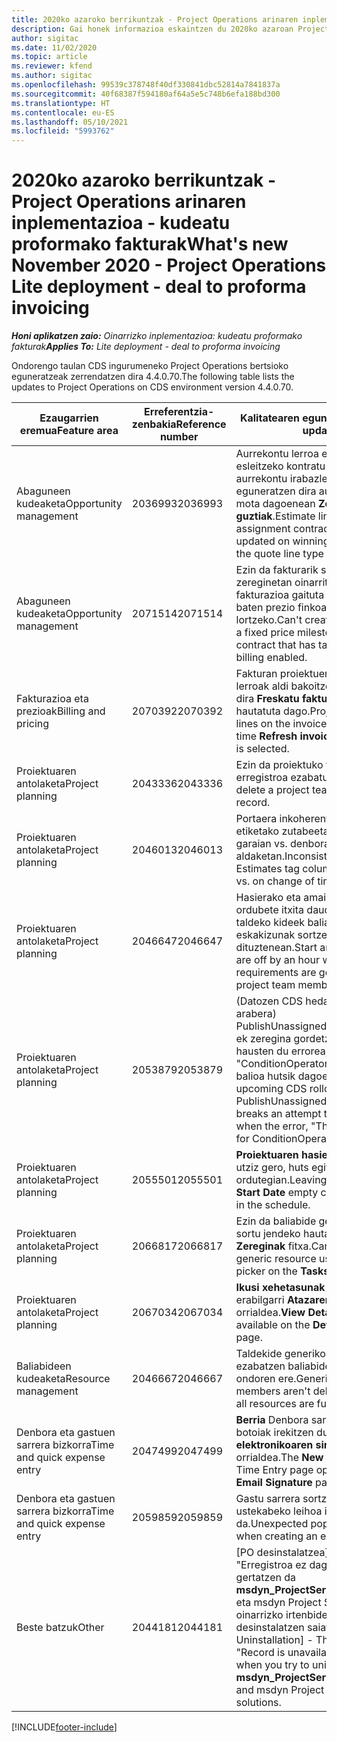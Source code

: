 ```yaml
---
title: 2020ko azaroko berrikuntzak - Project Operations arinaren inplementazioa - kudeatu proformako fakturak
description: Gai honek informazioa eskaintzen du 2020ko azaroan Project Operations arinaren inplementazioaren bertsioan eskuragarri dauden kalitate-eguneratzeei buruz, - proformako fakturak erabiltzea.
author: sigitac
ms.date: 11/02/2020
ms.topic: article
ms.reviewer: kfend
ms.author: sigitac
ms.openlocfilehash: 99539c378748f40df330841dbc52814a7841837a
ms.sourcegitcommit: 40f68387f594180af64a5e5c748b6efa188bd300
ms.translationtype: HT
ms.contentlocale: eu-ES
ms.lasthandoff: 05/10/2021
ms.locfileid: "5993762"
---
```

# <a name="whats-new-november-2020---project-operations-lite-deployment---deal-to-proforma-invoicing"></a><span data-ttu-id="24653-103">2020ko azaroko berrikuntzak - Project Operations arinaren inplementazioa - kudeatu proformako fakturak</span><span class="sxs-lookup"><span data-stu-id="24653-103">What's new November 2020 - Project Operations Lite deployment - deal to proforma invoicing</span></span>

<span data-ttu-id="24653-104">_**Honi aplikatzen zaio:** Oinarrizko inplementazioa: kudeatu proformako fakturak_</span><span class="sxs-lookup"><span data-stu-id="24653-104">_**Applies To:** Lite deployment - deal to proforma invoicing_</span></span>

<span data-ttu-id="24653-105">Ondorengo taulan CDS ingurumeneko Project Operations bertsioko eguneratzeak zerrendatzen dira 4.4.0.70.</span><span class="sxs-lookup"><span data-stu-id="24653-105">The following table lists the updates to Project Operations on CDS environment version 4.4.0.70.</span></span>

| <span data-ttu-id="24653-106">Ezaugarrien eremua</span><span class="sxs-lookup"><span data-stu-id="24653-106">Feature area</span></span>                 | <span data-ttu-id="24653-107">Erreferentzia-zenbakia</span><span class="sxs-lookup"><span data-stu-id="24653-107">Reference number</span></span> | <span data-ttu-id="24653-108">Kalitatearen eguneratzea</span><span class="sxs-lookup"><span data-stu-id="24653-108">Quality update</span></span>                                                                                                                                                                    |
|------------------------------|------------------|-----------------------------------------------------------------------------------------------------------------------------------------------------------------------------------|
| <span data-ttu-id="24653-109">  Abaguneen kudeaketa</span><span class="sxs-lookup"><span data-stu-id="24653-109">Opportunity management</span></span>       | <span data-ttu-id="24653-110">2036993</span><span class="sxs-lookup"><span data-stu-id="24653-110">2036993</span></span>          | <span data-ttu-id="24653-111">Aurrekontu lerroa eta baliabideak esleitzeko kontratu lerroak aurrekontu irabazleetan eguneratzen dira aurrekontu lerro mota dagoenean **Zeregin guztiak**.</span><span class="sxs-lookup"><span data-stu-id="24653-111">Estimate line and resource   assignment contract lines are updated on winning quotes when the quote line   type is **All tasks**.</span></span>                                                 |
| <span data-ttu-id="24653-112">  Abaguneen kudeaketa</span><span class="sxs-lookup"><span data-stu-id="24653-112">Opportunity management</span></span>       | <span data-ttu-id="24653-113">2071514</span><span class="sxs-lookup"><span data-stu-id="24653-113">2071514</span></span>          | <span data-ttu-id="24653-114">Ezin da fakturarik sortu zereginetan oinarritutako fakturazioa gaituta duen kontratu baten prezio finkoaren mugarria lortzeko.</span><span class="sxs-lookup"><span data-stu-id="24653-114">Can't create an invoice for a   fixed price milestone on a contract that has task-based billing enabled.</span></span>                                                                          |
| <span data-ttu-id="24653-115">Fakturazioa eta prezioak</span><span class="sxs-lookup"><span data-stu-id="24653-115">Billing and pricing</span></span>          | <span data-ttu-id="24653-116">2070392</span><span class="sxs-lookup"><span data-stu-id="24653-116">2070392</span></span>          | <span data-ttu-id="24653-117">Fakturan proiektuen kontratu lerroak aldi bakoitzean handitzen dira **Freskatu fakturen eragiketak** hautatuta dago.</span><span class="sxs-lookup"><span data-stu-id="24653-117">Project contract lines on the   invoice increase every time **Refresh invoice transactions** is   selected.</span></span>                                                                       |
| <span data-ttu-id="24653-118">Proiektuaren antolaketa</span><span class="sxs-lookup"><span data-stu-id="24653-118">Project planning</span></span>             | <span data-ttu-id="24653-119">2043336</span><span class="sxs-lookup"><span data-stu-id="24653-119">2043336</span></span>          | <span data-ttu-id="24653-120">Ezin da proiektuko taldeko kideen erregistroa ezabatu.</span><span class="sxs-lookup"><span data-stu-id="24653-120">Unable to delete a project team member record.</span></span>                                                                                                                                    |
| <span data-ttu-id="24653-121">Proiektuaren antolaketa</span><span class="sxs-lookup"><span data-stu-id="24653-121">Project planning</span></span>             | <span data-ttu-id="24653-122">2046013</span><span class="sxs-lookup"><span data-stu-id="24653-122">2046013</span></span>          | <span data-ttu-id="24653-123">Portaera inkoherentea Estimazioen etiketako zutabeetarako karga garaian vs. denbora-fase motaren aldaketan.</span><span class="sxs-lookup"><span data-stu-id="24653-123">Inconsistent behavior for   Estimates tag columns during load vs. on change of time-phase type.</span></span>                                                                                   |
| <span data-ttu-id="24653-124">Proiektuaren antolaketa</span><span class="sxs-lookup"><span data-stu-id="24653-124">Project planning</span></span>             | <span data-ttu-id="24653-125">2046647</span><span class="sxs-lookup"><span data-stu-id="24653-125">2046647</span></span>          | <span data-ttu-id="24653-126">Hasierako eta amaierako orduak ordubete itxita daude proiektuaren taldeko kideek baliabide eskakizunak sortzen dituztenean.</span><span class="sxs-lookup"><span data-stu-id="24653-126">Start and end times are off by   an hour when resource requirements are generated from project team members.</span></span>                                                                      |
| <span data-ttu-id="24653-127">Proiektuaren antolaketa</span><span class="sxs-lookup"><span data-stu-id="24653-127">Project planning</span></span>             | <span data-ttu-id="24653-128">2053879</span><span class="sxs-lookup"><span data-stu-id="24653-128">2053879</span></span>          | <span data-ttu-id="24653-129">(Datozen CDS hedapenaren arabera) PublishUnassignedAssignments-ek zeregina gordetzeko saiakera hausten du errorea, "ConditionOperator.In-i emandako balioa hutsik dagoenean".</span><span class="sxs-lookup"><span data-stu-id="24653-129">(Per the upcoming CDS   rollout)   PublishUnassignedAssignments   breaks an attempt to save a task when  the error, "The   value passed for ConditionOperator.In is   empty."</span></span> |
| <span data-ttu-id="24653-130">Proiektuaren antolaketa</span><span class="sxs-lookup"><span data-stu-id="24653-130">Project planning</span></span>             | <span data-ttu-id="24653-131">2055501</span><span class="sxs-lookup"><span data-stu-id="24653-131">2055501</span></span>          | <span data-ttu-id="24653-132">**Proiektuaren hasiera-data** hutsik utziz gero, huts egiten du ordutegian.</span><span class="sxs-lookup"><span data-stu-id="24653-132">Leaving the **Project Start   Date** empty causes a failure in the schedule.</span></span>                                                                                                      |
| <span data-ttu-id="24653-133">Proiektuaren antolaketa</span><span class="sxs-lookup"><span data-stu-id="24653-133">Project planning</span></span>             | <span data-ttu-id="24653-134">2066817</span><span class="sxs-lookup"><span data-stu-id="24653-134">2066817</span></span>          | <span data-ttu-id="24653-135">Ezin da baliabide generiko bat sortu jendeko hautatzailea erabiliz **Zereginak** fitxa.</span><span class="sxs-lookup"><span data-stu-id="24653-135">Can't create a generic   resource   using the people picker on   the **Tasks** tab.</span></span>                                                                                               |
| <span data-ttu-id="24653-136">Proiektuaren antolaketa</span><span class="sxs-lookup"><span data-stu-id="24653-136">Project planning</span></span>             | <span data-ttu-id="24653-137">2067034</span><span class="sxs-lookup"><span data-stu-id="24653-137">2067034</span></span>          | <span data-ttu-id="24653-138">**Ikusi xehetasunak** botoia ez dago erabilgarri **Atazaren xehetasunak** orrialdea.</span><span class="sxs-lookup"><span data-stu-id="24653-138">**View Details** button isn't available on the **Details of Task** page.</span></span>                                                                                                         |
| <span data-ttu-id="24653-139">Baliabideen kudeaketa</span><span class="sxs-lookup"><span data-stu-id="24653-139">Resource management</span></span>          | <span data-ttu-id="24653-140">2046667</span><span class="sxs-lookup"><span data-stu-id="24653-140">2046667</span></span>          | <span data-ttu-id="24653-141">Taldekide generikoak ez dira ezabatzen baliabide guztiak bete ondoren ere.</span><span class="sxs-lookup"><span data-stu-id="24653-141">Generic team members aren't   deleted even after all resources are fulfilled.</span></span>                                                                                                     |
| <span data-ttu-id="24653-142">Denbora eta gastuen sarrera bizkorra</span><span class="sxs-lookup"><span data-stu-id="24653-142">Time and quick expense entry</span></span> | <span data-ttu-id="24653-143">2047499</span><span class="sxs-lookup"><span data-stu-id="24653-143">2047499</span></span>          | <span data-ttu-id="24653-144">**Berria** Denbora sartzeko orrian botoiak irekitzen du **Posta elektronikoaren sinadura berria** orrialdea.</span><span class="sxs-lookup"><span data-stu-id="24653-144">The **New** button on the Time   Entry page opens the **New Email Signature** page.</span></span>                                                                                               |
| <span data-ttu-id="24653-145">Denbora eta gastuen sarrera bizkorra</span><span class="sxs-lookup"><span data-stu-id="24653-145">Time and quick expense entry</span></span> | <span data-ttu-id="24653-146">2059859</span><span class="sxs-lookup"><span data-stu-id="24653-146">2059859</span></span>          | <span data-ttu-id="24653-147">Gastu sarrera sortzerakoan ustekabeko leihoa irekitzen da.</span><span class="sxs-lookup"><span data-stu-id="24653-147">Unexpected   pop-up opens when creating an expense entry.</span></span>                                                                                                                         |
| <span data-ttu-id="24653-148">Beste batzuk</span><span class="sxs-lookup"><span data-stu-id="24653-148">Other</span></span>                        | <span data-ttu-id="24653-149">2044181</span><span class="sxs-lookup"><span data-stu-id="24653-149">2044181</span></span>          | <span data-ttu-id="24653-150">[PO desinstalatzea] - Errorea, "Erregistroa ez dago erabilgarri" gertatzen da **msdyn_ProjectServiceCore_Patch** eta msdyn Project Service-ren oinarrizko irtenbideak desinstalatzen saiatzean.</span><span class="sxs-lookup"><span data-stu-id="24653-150">[PO Uninstallation] - The error,   "Record is unavailable" occurs when you try to uninstall   **msdyn_ProjectServiceCore_Patch** and msdyn Project service core solutions.</span></span>        |


[!INCLUDE[footer-include](../../includes/footer-banner.md)]